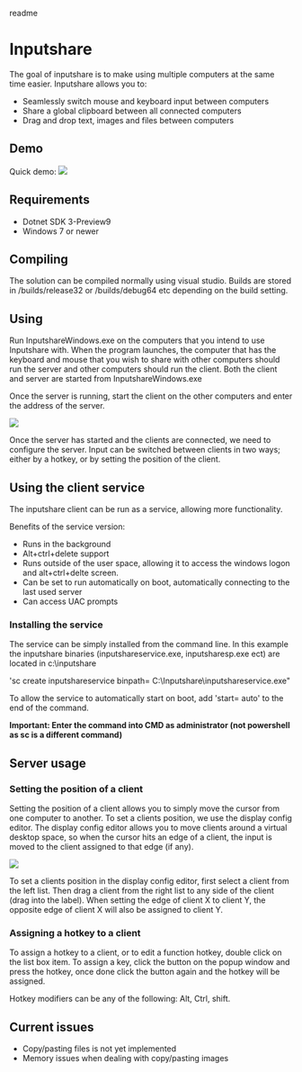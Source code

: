 readme

# Inputshare #

The goal of inputshare is to make using multiple computers at the same time easier. Inputshare allows you to:

* Seamlessly switch mouse and keyboard input between computers
* Share a global clipboard between all connected computers
* Drag and drop text, images and files between computers 




## Demo ##
Quick demo:
[![](http://img.youtube.com/vi/rlR89GpMeCE/0.jpg)](http://www.youtube.com/watch?v=rlR89GpMeCE "Inputshare demo")

## Requirements ##
* Dotnet SDK 3-Preview9
* Windows 7 or newer 

## Compiling ##
The solution can be compiled normally using visual studio. Builds are stored in /builds/release32 or /builds/debug64 etc depending on the build setting.



## Using ##

Run InputshareWindows.exe on the computers that you intend to use Inputshare with. When the program launches, the computer that has the keyboard and mouse that you wish to share with other computers should run the server and other computers should run the client. Both the client and server are started from InputshareWindows.exe

Once the server is running, start the client on the other computers and enter the address of the server.

![](https://i.imgur.com/G1Kv2S6.png)

Once the server has started and the clients are connected, we need to configure the server. Input can be switched between clients in two ways; either by a hotkey, or by setting the position of the client.

## Using the client service ##
The inputshare client can be run as a service, allowing more functionality. 

Benefits of the service version:
- Runs in the background
- Alt+ctrl+delete support
- Runs outside of the user space, allowing it to access the windows logon and alt+ctrl+delte screen.
- Can be set to run automatically on boot, automatically connecting to the last used server
- Can access UAC prompts

### Installing the service ###
The service can be simply installed from the command line. In this example the inputshare binaries (inputshareservice.exe, inputsharesp.exe ect) are located in c:\inputshare

'sc create inputshareservice binpath= C:\Inputshare\inputshareservice.exe"

To allow the service to automatically start on boot, add 'start= auto' to the end of the command.

**Important: Enter the command into CMD as administrator (not powershell as sc is a different command)**


## Server usage ##

### Setting the position of a client ###
Setting the position of a client allows you to simply move the cursor from one computer to another. To set a clients position, we use the display config editor. The display config editor allows you to move clients around a virtual desktop space, so when the cursor hits an edge of a client, the input is moved to the client assigned to that edge (if any).


![](https://i.imgur.com/U9ggGBr.png)

To set a clients position in the display config editor, first select a client from the left list. Then drag a client from the right list to any side of the client (drag into the label). When setting the edge of client X to client Y, the opposite edge of client X will also be assigned to client Y.


### Assigning a hotkey to a client ###
To assign a hotkey to a client, or to edit a function hotkey, double click on the list box item. To assign a key, click the button on the popup window and press the hotkey, once done click the button again and the hotkey will be assigned.

Hotkey modifiers can be any of the following: Alt, Ctrl, shift.



## Current issues ##
* Copy/pasting files is not yet implemented
* Memory issues when dealing with copy/pasting images
